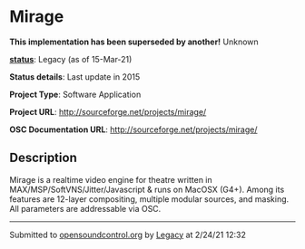 # Mirage

**This implementation has been superseded by another!**
Unknown

**[status](../implementation-status.html)**: Legacy (as of 15-Mar-21)

**Status details**: 
Last update in 2015

**Project Type**: Software Application

**Project URL**: <http://sourceforge.net/projects/mirage/>

**OSC Documentation URL**: <http://sourceforge.net/projects/mirage/>

## Description

Mirage is a realtime video engine for theatre written in MAX/MSP/SoftVNS/Jitter/Javascript & runs on MacOSX (G4+). Among its features are 12-layer compositing, multiple modular sources, and masking. All parameters are addressable via OSC.

---
Submitted to [opensoundcontrol.org](https://opensoundcontrol.org) by [Legacy](https://web.archive.org) at 2/24/21 12:32
